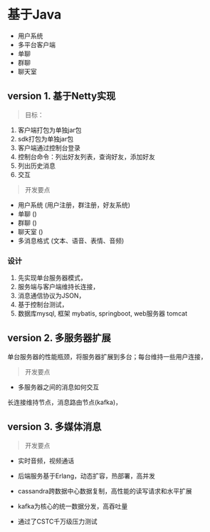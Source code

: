 #  基于Java

- 用户系统
- 多平台客户端
- 单聊
- 群聊
- 聊天室

## version 1. 基于Netty实现

> 目标：

1. 客户端打包为单独jar包
2. sdk打包为单独jar包
3. 客户端通过控制台登录
4. 控制台命令：列出好友列表，查询好友，添加好友
5. 列出历史消息
6. 交互



> 开发要点

- 用户系统      (用户注册，群注册，好友系统)
- 单聊          ()
- 群聊          ()
- 聊天室        ()
- 多消息格式    (文本、语音、表情、音频)

### 设计

1. 先实现单台服务器模式，
2. 服务端与客户端维持长连接，
3. 消息通信协议为JSON，
4. 基于控制台测试，
5. 数据库mysql, 框架 mybatis, springboot, web服务器 tomcat

## version 2. 多服务器扩展
单台服务器的性能瓶颈，将服务器扩展到多台；每台维持一些用户连接，

> 开发要点

- 多服务器之间的消息如何交互

长连接维持节点，消息路由节点(kafka)，

## version 3. 多媒体消息

> 开发要点

- 实时音频，视频通话














- 后端服务基于Erlang，动态扩容，热部署，高并发
- cassandra跨数据中心数据复制，高性能的读写请求和水平扩展
- kafka为核心的统一数据分发，高吞吐量
- 通过了CSTC千万级压力测试

































